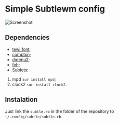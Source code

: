 # Simple Subtlewm config

![Screenshot](http://i.imgur.com/Qjfu5vm.png)

Dependencies
------------
* [tewi font](https://github.com/lucy/tewi-font);
* [compton](https://github.com/chjj/compton);
* [dmenu2](https://bitbucket.org/melek/dmenu2);
* [feh](http://feh.finalrewind.org/);
* Sublets:
 1. mpd ```sur install mpd```;
 2. clock2 ```sur install clock2```.

Instalation
------------
Just link the ```subtle.rb``` in the folder of the repository to ```~/.config/subtle/subtle.rb```.
